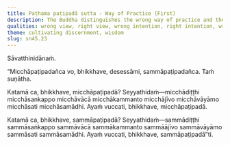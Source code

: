 ```yaml
---
title: Paṭhama paṭipadā sutta - Way of Practice (First)
description: The Buddha distinguishes the wrong way of practice and the right way of practice.
qualities: wrong view, right view, wrong intention, right intention, wrong speech, right speech, wrong livelihood, right livelihood, wrong effort, right effort, wrong mindfulness, mindfulness, distraction, collectedness
theme: cultivating discernment, wisdom
slug: sn45.23
---
```


Sāvatthinidānaṁ.

“Micchāpaṭipadañca vo, bhikkhave, desessāmi, sammāpaṭipadañca. Taṁ suṇātha.

Katamā ca, bhikkhave, micchāpaṭipadā? Seyyathidaṁ—micchādiṭṭhi micchāsankappo micchāvācā micchākammanto micchājīvo micchāvāyāmo micchāsati micchāsamādhi. Ayaṁ vuccati, bhikkhave, micchāpaṭipadā.

Katamā ca, bhikkhave, sammāpaṭipadā? Seyyathidaṁ—sammādiṭṭhi sammāsaṅkappo sammāvācā sammākammanto sammāājīvo sammāvāyāmo sammāsati sammāsamādhi. Ayaṁ vuccati, bhikkhave, sammāpaṭipadā”ti.
